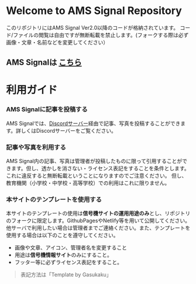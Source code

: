 # Welcome to AMS Signal Repository
このリポジトリにはAMS Signal Ver2.0以降のコードが格納されています。 コード/ファイルの閲覧は自由ですが無断転載を禁止します。(フォークする際は必ず画像・文章・名前などを変更してください）
## AMS Signalは [こちら](https://amss.gasukaku.net/)
# 利用ガイド
### AMS Signalに記事を投稿する
AMS Signalでは、[Discordサーバー](https://discord.gg/qdTs2bvuZg)経由で記事、写真を投稿することができます。詳しくはDiscordサーバーをご覧ください。
### 記事や写真を利用する
AMS Signal内の記事、写真は管理者が投稿したものに限って引用することができます。但し、透かしを消さない・ライセンス表記をすることを条件とします。これに違反すると無断転載ということになりますのでご注意ください。
但し、教育機関（小学校・中学校・高等学校）での利用はこれに限りません。
### 本サイトのテンプレートを使用する
本サイトのテンプレートの使用は**信号機サイトの運用用途のみ**とし、リポジトリのフォークに限定します。GithubPagesやNetlify等を用いて公開してください。他サーバで利用したい場合は管理者までご連絡ください。また、テンプレートを使用する場合は以下のことを遵守してください。
* 画像や文章、アイコン、管理者名を変更すること
* 用途は**信号機情報サイト**のみにすること。
* フッター等に必ずライセンス表記をすること。
> 表記方法は「Template by Gasukaku」
